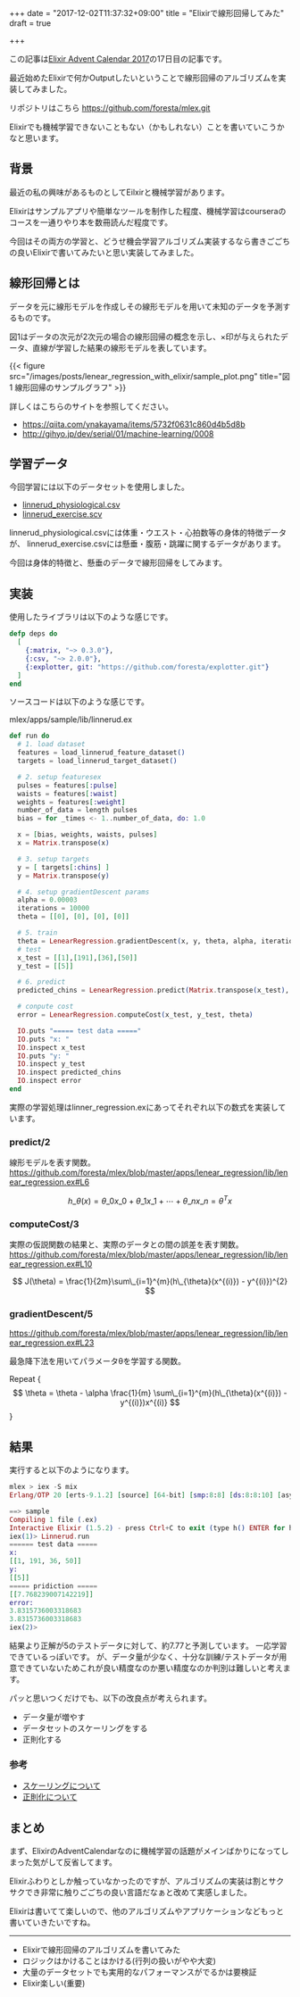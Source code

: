+++
date = "2017-12-02T11:37:32+09:00"
title = "Elixirで線形回帰してみた"
draft = true

+++

この記事は[Elixir Advent Calendar 2017](https://qiita.com/advent-calendar/2017/elixir)の17日目の記事です。


最近始めたElixirで何かOutputしたいということで線形回帰のアルゴリズムを実装してみました。

リポジトリはこちら https://github.com/foresta/mlex.git

Elixirでも機械学習できないこともない（かもしれない）ことを書いていこうかなと思います。

## 背景

最近の私の興味があるものとしてEilxirと機械学習があります。

Elixirはサンプルアプリや簡単なツールを制作した程度、機械学習はcourseraのコースを一通りやり本を数冊読んだ程度です。

今回はその両方の学習と、どうせ機会学習アルゴリズム実装するなら書きごごちの良いElixirで書いてみたいと思い実装してみました。

## 線形回帰とは

データを元に線形モデルを作成しその線形モデルを用いて未知のデータを予測するものです。

図1はデータの次元が2次元の場合の線形回帰の概念を示し、×印が与えられたデータ、直線が学習した結果の線形モデルを表しています。


{{< figure src="/images/posts/lenear_regression_with_elixir/sample_plot.png" title="図1 線形回帰のサンプルグラフ" >}}


詳しくはこちらのサイトを参照してください。

* https://qiita.com/ynakayama/items/5732f0631c860d4b5d8b
* http://gihyo.jp/dev/serial/01/machine-learning/0008

## 学習データ

今回学習には以下のデータセットを使用しました。

* [linnerud\_physiological.csv](https://github.com/scikit-learn/scikit-learn/blob/master/sklearn/datasets/data/linnerud_physiological.csv)
* [linnerud\_exercise.scv](https://github.com/scikit-learn/scikit-learn/blob/master/sklearn/datasets/data/linnerud_exercise.csv)

linnerud\_physiological.csvには体重・ウエスト・心拍数等の身体的特徴データが、
linnerud\_exercise.csvには懸垂・腹筋・跳躍に関するデータがあります。

今回は身体的特徴と、懸垂のデータで線形回帰をしてみます。


## 実装

使用したライブラリは以下のような感じです。

```ex
defp deps do
  [
    {:matrix, "~> 0.3.0"},
    {:csv, "~> 2.0.0"},
    {:explotter, git: "https://github.com/foresta/explotter.git"}
  ]
end
```


ソースコードは以下のような感じです。

mlex/apps/sample/lib/linnerud.ex

```ex
def run do
  # 1. load dataset
  features = load_linnerud_feature_dataset()
  targets = load_linnerud_target_dataset()

  # 2. setup featuresex
  pulses = features[:pulse]
  waists = features[:waist]
  weights = features[:weight]
  number_of_data = length pulses
  bias = for _times <- 1..number_of_data, do: 1.0

  x = [bias, weights, waists, pulses]
  x = Matrix.transpose(x)

  # 3. setup targets
  y = [ targets[:chins] ]
  y = Matrix.transpose(y)

  # 4. setup gradientDescent params 
  alpha = 0.00003
  iterations = 10000
  theta = [[0], [0], [0], [0]]

  # 5. train
  theta = LenearRegression.gradientDescent(x, y, theta, alpha, iterations)
  # test
  x_test = [[1],[191],[36],[50]]
  y_test = [[5]]

  # 6. predict
  predicted_chins = LenearRegression.predict(Matrix.transpose(x_test), theta)

  # conpute cost
  error = LenearRegression.computeCost(x_test, y_test, theta)

  IO.puts "===== test data ====="
  IO.puts "x: "
  IO.inspect x_test
  IO.puts "y: "
  IO.inspect y_test
  IO.inspect predicted_chins
  IO.inspect error
end
```

実際の学習処理はlinner\_regression.exにあってそれぞれ以下の数式を実装しています。

### predict/2

線形モデルを表す関数。
https://github.com/foresta/mlex/blob/master/apps/lenear_regression/lib/lenear_regression.ex#L6

$$
h\_{\theta}(x) = \theta\_{0}x\_{0} + \theta\_{1}x\_{1} + \cdots + \theta\_{n}x\_{n} = \theta^{T}x
$$


### computeCost/3
実際の仮説関数の結果と、実際のデータとの間の誤差を表す関数。
https://github.com/foresta/mlex/blob/master/apps/lenear_regression/lib/lenear_regression.ex#L10

$$
J(\theta) = \frac{1}{2m}\sum\_{i=1}^{m}(h\_{\theta}(x^{(i)}) - y^{(i)})^{2}
$$

### gradientDescent/5
https://github.com/foresta/mlex/blob/master/apps/lenear_regression/lib/lenear_regression.ex#L23

最急降下法を用いてパラメータθを学習する関数。

Repeat {
$$
    \theta = \theta - \alpha \frac{1}{m} \sum\_{i=1}^{m}(h\_{\theta}(x^{(i)}) - y^{(i)})x^{(i)}
$$
 }

## 結果

実行すると以下のようになります。

```ex
mlex > iex -S mix
Erlang/OTP 20 [erts-9.1.2] [source] [64-bit] [smp:8:8] [ds:8:8:10] [async-threads:10] [hipe] [kernel-poll:false] [dtrace]

==> sample
Compiling 1 file (.ex)
Interactive Elixir (1.5.2) - press Ctrl+C to exit (type h() ENTER for help)
iex(1)> Linnerud.run
====== test data =====
x:
[[1, 191, 36, 50]]
y:
[[5]]
===== pridiction =====
[[7.768239007142219]]
error:
3.8315736003318683
3.8315736003318683
iex(2)>
```

結果より正解が5のテストデータに対して、約7.77と予測しています。
一応学習できているっぽいです。
が、データ量が少なく、十分な訓練/テストデータが用意できていないためこれが良い精度なのか悪い精度なのか判別は難しいと考えます。

パッと思いつくだけでも、以下の改良点が考えられます。

* データ量が増やす
* データセットのスケーリングをする
* 正則化する

### 参考
* [スケーリングについて](http://datachemeng.com/basicdatapreprocessing/)
* [正則化について](https://qiita.com/junichiro/items/8b1867201663c5af38a4)

## まとめ

まず、ElixirのAdventCalendarなのに機械学習の話題がメインばかりになってしまった気がして反省してます。

Elixirふわりとしか触っていなかったのですが、アルゴリズムの実装は割とサクサクでき非常に触りごごちの良い言語だなぁと改めて実感しました。

Elixirは書いてて楽しいので、他のアルゴリズムやアプリケーションなどもっと
書いていきたいですね。

---
* Elixirで線形回帰のアルゴリズムを書いてみた
* ロジックはかけることはかける(行列の扱いがやや大変)
* 大量のデータセットでも実用的なパフォーマンスがでるかは要検証
* Elixir楽しい(重要)

